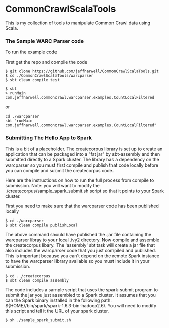 # CommonCrawlScalaTools

This is my collection of tools to manipulate Common Crawl data using Scala.

### The Sample WARC Parser code

To run the example code

First get the repo and compile the code

    $ git clone https://github.com/jeffharwell/CommonCrawlScalaTools.git
    $ cd ./CommonCrawlScalaTools/warcparser
    $ sbt clean compile test

    $ sbt
    > runMain com.jeffharwell.commoncrawl.warcparser.examples.CountLocalFiltered

or 

    cd ./warcparser
    sbt "runMain com.jeffharwell.commoncrawl.warcparser.examples.CountLocalFiltered"

### Submitting The Hello App to Spark

This is a bit of a placeholder. The createcorpus library is set up to create an application
that can be packaged into a "fat jar" by sbt-assembly and then submitted directly to a Spark
cluster. The library has a dependency on the warcparser so you must first compile and publish
that code locally before you can compile and submit the createcorpus code.

Here are the instructions on how to run the full process from compile to submission. Note: you
will want to modify the ./createcorpus/sample_spark_submit.sh script so that it points to your Spark cluster.

First you need to make sure that the warcparser code has been published locally

    $ cd ./warcparser
    $ sbt clean compile publishLocal

The above command should have published the .jar file containing the warcparser libray to your local
.ivy2 directory. Now compile and assemble the createcorpus libary. The 'assembly' sbt task will create a 
jar file that also includes the warcparser code that you just compiled and published. This is important because
you can't depend on the remote Spark instance to have the warcparser library available so you must include it
in your submission.

    $ cd ../createcorpus
    $ sbt clean compile assembly

The code includes a sample script that uses the spark-submit program to submit the jar you just assembled to a 
Spark cluster. It assumes that you can the Spark binary installed in the following path: ${HOME}/bin/spark/spark-1.6.3-bin-hadoop2.6/. You will need to modify this script and tell it the URL of your spark cluster.

    $ sh ./sample_spark_submit.sh
